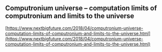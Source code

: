 ## Computronium universe – computation limits of computronium and limits to the universe
  
  [https://www.nextbigfuture.com/2018/04/computronium-universe-computation-limits-of-computronium-and-limits-to-the-universe.html](https://www.nextbigfuture.com/2018/04/computronium-universe-computation-limits-of-computronium-and-limits-to-the-universe.html)